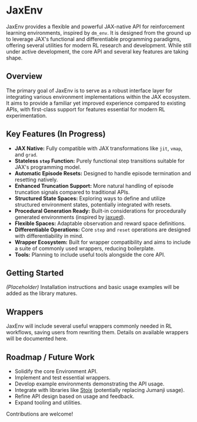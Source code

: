 # JaxEnv

JaxEnv provides a flexible and powerful JAX-native API for reinforcement learning environments, inspired by `dm_env`. It is designed from the ground up to leverage JAX's functional and differentiable programming paradigms, offering several utilities for modern RL research and development. While still under active development, the core API and several key features are taking shape.

## Overview

The primary goal of JaxEnv is to serve as a robust interface layer for integrating various environment implementations within the JAX ecosystem. It aims to provide a familiar yet improved experience compared to existing APIs, with first-class support for features essential for modern RL experimentation.

## Key Features (In Progress)

*   **JAX Native:** Fully compatible with JAX transformations like `jit`, `vmap`, and `grad`.
*   **Stateless `step` Function:** Purely functional step transitions suitable for JAX's programming model.
*   **Automatic Episode Resets:** Designed to handle episode termination and resetting natively.
*   **Enhanced Truncation Support:** More natural handling of episode truncation signals compared to traditional APIs.
*   **Structured State Spaces:** Exploring ways to define and utilize structured environment states, potentially integrated with resets.
*   **Procedural Generation Ready:** Built-in considerations for procedurally generated environments (inspired by [jaxued](https://github.com/DramaCow/jaxued/blob/main/src/jaxued/environments/underspecified_env.py)).
*   **Flexible Spaces:** Adaptable observation and reward space definitions.
*   **Differentiable Operations:** Core `step` and `reset` operations are designed with differentiability in mind.
*   **Wrapper Ecosystem:** Built for wrapper compatibility and aims to include a suite of commonly used wrappers, reducing boilerplate.
*   **Tools:** Planning to include useful tools alongside the core API.

## Getting Started

*(Placeholder)* Installation instructions and basic usage examples will be added as the library matures.

## Wrappers

JaxEnv will include several useful wrappers commonly needed in RL workflows, saving users from rewriting them. Details on available wrappers will be documented here.

## Roadmap / Future Work

*   Solidify the core Environment API.
*   Implement and test essential wrappers.
*   Develop example environments demonstrating the API usage.
*   Integrate with libraries like [Stoix](https://github.com/InstaDeepAI/Stoix) (potentially replacing Jumanji usage).
*   Refine API design based on usage and feedback.
*   Expand tooling and utilities.

Contributions are welcome!